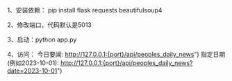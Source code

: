 1、安装依赖：
pip install flask requests beautifulsoup4

2、修改端口，代码默认是5013

3、启动：python app.py

4、访问：
今日要闻: http://127.0.0.1:{port}/api/peoples_daily_news")
指定日期 (例如2023-10-01): http://127.0.0.1:{port}/api/peoples_daily_news?date=2023-10-01")
